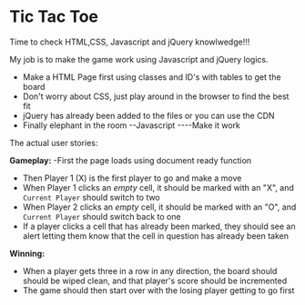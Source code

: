 # Tic Tac Toe

Time to check HTML,CSS, Javascript and jQuery knowlwedge!!!

My job is to make the game  work using Javascript and jQuery logics.

- Make a HTML Page first using classes and ID's with tables to get the board
- Don't worry about CSS, just play around in the browser to find the best fit
- jQuery has already been added to the files or you can use the CDN 
- Finally elephant in the room --Javascript ----Make it work

The actual user stories:

**Gameplay:**
-First the page loads using  document ready function
- Then  Player 1 (X) is the first player to go and make a move 
- When Player 1 clicks an *empty* cell, it should be marked with an "X", and `Current Player` should switch to two
- When Player 2 clicks an *empty* cell, it should be marked with an "O", and `Current Player` should switch back to one
- If a player clicks a cell that has already been marked, they should see an alert letting them know that the cell in question has already been taken

**Winning:**
- When a player gets three in a row in any direction, the board should should be wiped clean, and that player's score should be incremented
- The game should then start over with the losing player getting to go first

